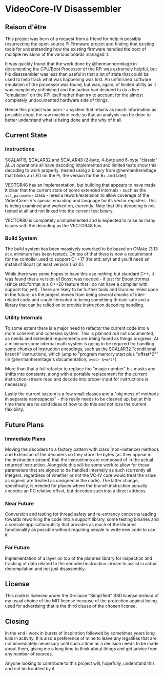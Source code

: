 # VideoCore-IV Disassembler
## Raison d'être

This project was born of a request from a friend for help in possibly resurrecting the open-source Pi Firmware project and finding that existing tools for understanding how the existing firmware handled the boot of multiple revisions of the various boards managed it.

It was quickly found that the work done by @hermanhermitage in documenting the GPU/Boot Processor of the RPi was extremely helpful, but his disassembler was less than useful in that a lot of state that could be used to help track what was happening was lost. An unfinished software emulation of the processor was found, but was, again, of limited utility as it was completely unfinished and the author had decided to do a live "emulation" on the RPi itself rather than try to account for the almost completely undocumented hardware side of things.

Hence this project was born - a system that retains as much information as possible about the raw machine code so that an analysis can be done to better understand what is being done and the why of it all.

## Current State
### Instructions
SCALAR16, SCALAR32 and SCALAR48 (2-byte, 4-byte and 6-byte "classic" ALU) operations all have decoding implemented and limited tests show this decoding to work properly. (tested using a binary from @hermanhermitage that blinks an LED on the Pi, the version for the B+ and later)

VECTOR48 has an implementation, but building that appears to have made it clear that the current state of some extended internals - such as the `vc4_parameter` class - need a rework/extension to allow coverage of the VideoCore-IV's special encoding and language for its vector registers. This is being examined and worked on, currently. Note that this decoding is not tested at all and not linked into the current test binary.

VECTOR80 is completely unimplemented and is expected to raise as many issues with the decoding as the VECTOR48 has.

### Build System
The build system has been massively reworked to be based on CMake (3.13 at a minimum has been tested). On top of that there is now a requirement for the compiler used to support C++17 (for std::any) and you'll need an install of Boost (at least version 1.62.0).

While there was some hopes to have this use nothing but standard C++, it was found that a version of Boost was needed - if just for Boost::format (since std::format is a C++20 feature that I do not have a compiler with support for, yet). There are likely to be further tools and libraries relied upon in the future, as the project moves from being several chunks of inter-related code and single-threaded to being something thread-safe and a library that can be relied on to provide instruction decoding handling.

### Utility Internals
To some extent there is a major need to refactor the current code into a more coherent and cohesive system. This is planned but not documented, as needs and extended requirements are being found as things progress. At a minimum some internal math system is going to be required for handling some chunks of instruction encodings, such as the SCALAR32 "conditional branch" instructions, which jump to "program memory start plus \"offset*2\"" (in @hermanhermitage's documentation, `b<cc> $+o*2*`).

More than that a full refactor to replace the "magic number" bit-masks and shifts into constants, along with a portable replacement for the current instruction-stream read and decode into proper input for instructions is necessary.

Lastly the current system is a few small classes and a "big mess of methods in separate namespaces" - this really needs to be cleaned up, but at this time there are no solid ideas of how to do this and not lose the current flexibility.

## Future Plans
### Immediate Plans
Moving the decoders to a factory pattern with class (non-instance) methods and 
Extension of the decoders so they store the bytes (as they appear in the instruction stream) that the instructions are composed of in the actual returned instruction. Alongside this will be some work to allow for those parameters that are signed to be handled internally as such (currently all integers, regardless of whether or not the VC-IV core would treat the value as signed, are treated as unsigned in the code). The latter change, specifically, is needed for places where the branch instruction actually encodes an PC relative offset, but decodes such into a direct address.

### Near Future
Conversion and testing for thread safety and re-entrancy concerns leading towards reworking the code into a support library, some testing binaries and a console application/utility that provides as much of the libraries functionality as possible without requiring people to write new code to use it.

### Far Future
Implementation of a layer on top of the planned library for inspection and tracking of data related to the decoded instruction stream to assist in actual decompilation and not just disassembly.

## License
This code is licensed under the 3-clause "Simplified" BSD license instead of my usual choice of the MIT license because of the protection against being used for advertising that is the third clause of the chosen license.

## Closing
In the end I work in bursts of inspiration followed by sometimes years long lulls in activity. It is also a preference of mine to leave any legalities that are not immediately necessary until such a time as a decision needs to be made about them, giving me a long time to think about things and get advice from any number of sources.

Anyone looking to contribute to this project will, hopefully, understand this and not be troubled by it.
